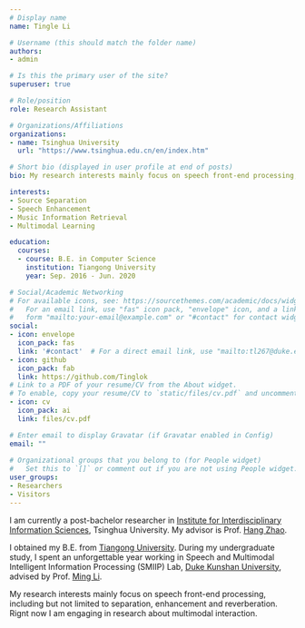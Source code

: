 ```yaml
---
# Display name
name: Tingle Li

# Username (this should match the folder name)
authors:
- admin

# Is this the primary user of the site?
superuser: true

# Role/position
role: Research Assistant

# Organizations/Affiliations
organizations:
- name: Tsinghua University
  url: "https://www.tsinghua.edu.cn/en/index.htm"

# Short bio (displayed in user profile at end of posts)
bio: My research interests mainly focus on speech front-end processing, including but not limited to separation, enhancement and reverberation.

interests:
- Source Separation
- Speech Enhancement
- Music Information Retrieval
- Multimodal Learning

education:
  courses:
  - course: B.E. in Computer Science
    institution: Tiangong University
    year: Sep. 2016 - Jun. 2020

# Social/Academic Networking
# For available icons, see: https://sourcethemes.com/academic/docs/widgets/#icons
#   For an email link, use "fas" icon pack, "envelope" icon, and a link in the
#   form "mailto:your-email@example.com" or "#contact" for contact widget.
social:
- icon: envelope
  icon_pack: fas
  link: '#contact'  # For a direct email link, use "mailto:tl267@duke.edu".
- icon: github
  icon_pack: fab
  link: https://github.com/Tinglok
# Link to a PDF of your resume/CV from the About widget.
# To enable, copy your resume/CV to `static/files/cv.pdf` and uncomment the lines below.  
- icon: cv
  icon_pack: ai
  link: files/cv.pdf

# Enter email to display Gravatar (if Gravatar enabled in Config)
email: ""
  
# Organizational groups that you belong to (for People widget)
#   Set this to `[]` or comment out if you are not using People widget.  
user_groups:
- Researchers
- Visitors
---
```


I am currently a post-bachelor researcher in [Institute for Interdisciplinary Information Sciences](https://iiis.tsinghua.edu.cn/en/), Tsinghua University. My advisor is Prof. [Hang Zhao](http://people.csail.mit.edu/hangzhao/).

I obtained my B.E. from [Tiangong University](http://en.tiangong.edu.cn/). During my undergraduate study, I spent an unforgettable year working in Speech and Multimodal Intelligent Information Processing (SMIIP) Lab, [Duke Kunshan University](https://dukekunshan.edu.cn/en), advised by Prof. [Ming Li](https://scholars.duke.edu/person/MingLi). 

My research interests mainly focus on speech front-end processing, including but not limited to separation, enhancement and reverberation. Rignt now I am engaging in research about multimodal interaction.
